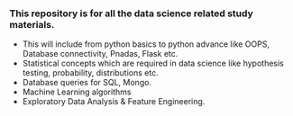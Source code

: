 ### This repository is for all the data science related study materials.

- This will include from python basics to python advance like OOPS, Database connectivity, Pnadas, Flask etc.
- Statistical concepts which are required in data science like hypothesis testing, probability, distributions etc.
- Database queries for SQL, Mongo.
- Machine Learning algorithms
- Exploratory Data Analysis & Feature Engineering.